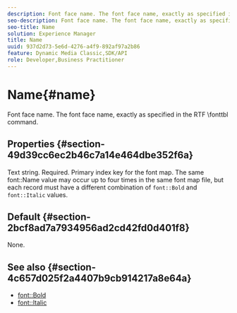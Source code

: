 ```yaml
---
description: Font face name. The font face name, exactly as specified in the RTF \fonttbl command.
seo-description: Font face name. The font face name, exactly as specified in the RTF \fonttbl command.
seo-title: Name
solution: Experience Manager
title: Name
uuid: 937d2d73-5e6d-4276-a4f9-892af97a2b86
feature: Dynamic Media Classic,SDK/API
role: Developer,Business Practitioner
---
```


# Name{#name}

Font face name. The font face name, exactly as specified in the RTF \fonttbl command.

## Properties {#section-49d39cc6ec2b46c7a14e464dbe352f6a}

Text string. Required. Primary index key for the font map. The same font::Name value may occur up to four times in the same font map file, but each record must have a different combination of `font::Bold` and `font::Italic` values.

## Default {#section-2bcf8ad7a7934956ad2cd42fd0d401f8}

None.

## See also {#section-4c657d025f2a4407b9cb914217a8e64a}

* [font::Bold](r-bold-font.md#reference_F7B017EF67574A29ABFC3954AB64159C)
* [font::Italic](r-italic-font.md#reference_DC04A532B34A41AF81B0B9644ACFAAD6) 
